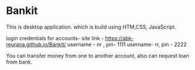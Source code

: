 # Bankit
This is desktop application. which is build using HTM,CSS, JavaScript.

login credentials for accounts-
site link - https://abk-reurana.github.io/Bankit/
 username - nr , pin- 1111
 username- rr, pin - 2222
 
 
 You can transfer money from one to another account, also can request loan from bank.
 
